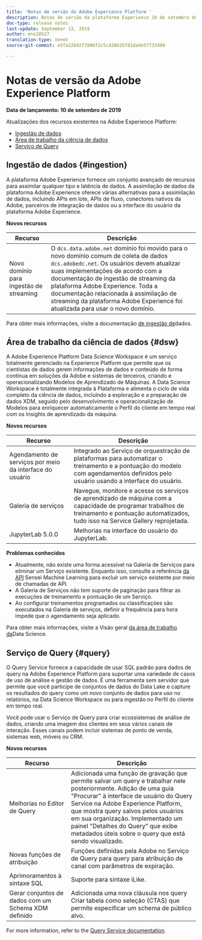 ```yaml
---
title: 'Notas de versão do Adobe Experience Platform '
description: Notas de versão da plataforma Experience 10 de setembro de 2019
doc-type: release notes
last-update: September 13, 2019
author: ens28527
translation-type: tm+mt
source-git-commit: e5fa12b92f7006f2c5c428b25f81dade57733498

---
```



# Notas de versão da Adobe Experience Platform

**Data de lançamento: 10 de setembro de 2019**

Atualizações dos recursos existentes na Adobe Experience Platform:

* [Ingestão de dados](#ingestion)
* [Área de trabalho da ciência de dados](#dsw)
* [Serviço de Query](#query)

## Ingestão de dados {#ingestion}

A plataforma Adobe Experience fornece um conjunto avançado de recursos para assimilar qualquer tipo e latência de dados. A assimilação de dados da plataforma Adobe Experience oferece várias alternativas para a assimilação de dados, incluindo APIs em lote, APIs de fluxo, conectores nativos da Adobe, parceiros de integração de dados ou a interface do usuário da plataforma Adobe Experience.

**Novos recursos**

| Recurso | Descrição |
| ----------- | ---------- |
| Novo domínio para ingestão de streaming | O `dcs.data.adobe.net` domínio foi movido para o novo domínio comum de coleta de dados `dcs.adobedc.net`. Os usuários devem atualizar suas implementações de acordo com a documentação de ingestão de streaming da plataforma Adobe Experience. Toda a documentação relacionada à assimilação de streaming da plataforma Adobe Experience foi atualizada para usar o novo domínio. |

Para obter mais informações, visite a documentação [de ingestão de](../../ingestion/home.md)dados.

## Área de trabalho da ciência de dados {#dsw}

A Adobe Experience Platform Data Science Workspace é um serviço totalmente gerenciado na Experience Platform que permite que os cientistas de dados gerem informações de dados e conteúdo de forma contínua em soluções da Adobe e sistemas de terceiros, criando e operacionalizando Modelos de Aprendizado de Máquinas. A Data Science Workspace é totalmente integrada à Plataforma e alimenta o ciclo de vida completo da ciência de dados, incluindo a exploração e a preparação de dados XDM, seguido pelo desenvolvimento e operacionalização de Modelos para enriquecer automaticamente o Perfil do cliente em tempo real com os Insights de aprendizado da máquina.

**Novos recursos**

| Recurso | Descrição |
| -----------| ---------- |
| Agendamento de serviços por meio da interface do usuário | Integrado ao Serviço de orquestração de plataformas para automatizar o treinamento e a pontuação do modelo com agendamentos definidos pelo usuário usando a interface do usuário. |
| Galeria de serviços | Navegue, monitore e acesse os serviços de aprendizado de máquina com a capacidade de programar trabalhos de treinamento e pontuação automatizados, tudo isso na Service Gallery reprojetada. |
| JupyterLab 5.0.0 | Melhorias na interface do usuário do JupyterLab. |

**Problemas conhecidos**

* Atualmente, não existe uma forma acessível na Galeria de Serviços para eliminar um Serviço existente. Enquanto isso, consulte a referência [da API](https://www.adobe.io/apis/experienceplatform/home/api-reference.html#!acpdr/swagger-specs/sensei-ml-api.yaml) Sensei Machine Learning para excluir um serviço existente por meio de chamadas de API.
* A Galeria de Serviços não tem suporte de paginação para filtrar as execuções de treinamento e pontuação de um Serviço.
* Ao configurar treinamentos programados ou classificações são executados na Galeria de serviços, definir a frequência para hora impede que o agendamento seja aplicado.

Para obter mais informações, visite a Visão geral [da área de trabalho da](../../data-science-workspace/home.md)Data Science.

## Serviço de Query {#query}

O Query Service fornece a capacidade de usar SQL padrão para dados de query na Adobe Experience Platform para suportar uma variedade de casos de uso de análise e gestão de dados. É uma ferramenta sem servidor que permite que você participe de conjuntos de dados do Data Lake e capture os resultados do query como um novo conjunto de dados para uso no relatórios, na Data Science Workspace ou para ingestão no Perfil do cliente em tempo real.

Você pode usar o Serviço de Query para criar ecossistemas de análise de dados, criando uma imagem dos clientes em seus vários canais de interação. Esses canais podem incluir sistemas de ponto de venda, sistemas web, móveis ou CRM.

**Novos recursos**

| Recurso | Descrição |
| -----------| ---------- |
| Melhorias no Editor de Query | Adicionada uma função de gravação que permite salvar um query e trabalhar nele posteriormente. Adição de uma guia &quot;Procurar&quot; à interface de usuário do Query Service na Adobe Experience Platform, que mostra query salvos pelos usuários em sua organização. Implementado um painel &quot;Detalhes do Query&quot; que exibe metadados úteis sobre o query que está sendo visualizado. |
| Novas funções de atribuição | Funções definidas pela Adobe no Serviço de Query para query para atribuição de canal com parâmetros de expiração. |
| Aprimoramentos à sintaxe SQL | Suporte para sintaxe iLike. |
| Gerar conjuntos de dados com um Schema XDM definido | Adicionada uma nova cláusula nos query Criar tabela como seleção (CTAS) que permite especificar um schema de público alvo. |

For more information, refer to the [Query Service documentation](../../query-service/home.md).